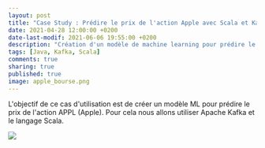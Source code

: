 ```yaml
---
layout: post
title: "Case Study : Prédire le prix de l'action Apple avec Scala et Kafka"
date: 2021-04-28 12:00:00 +0200
date-last-modif: 2021-06-06 19:55:00 +0200
description: "Création d'un modèle de machine learning pour prédire le prix d'une action en Bourse"
tags: [Java, Kafka, Scala]
comments: true
sharing: true
published: true
image: apple_bourse.png
---
```


L'objectif de ce cas d'utilisation est de créer un modèle ML pour prédire le prix de l'action APPL (Apple). Pour cela nous allons utiliser Apache Kafka et le langage Scala.

![](https://centreformationaquitaine-fnmns.fr/img/page_en_construction.jpg)
